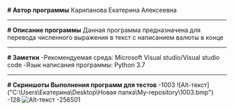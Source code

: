 **# Автор программы**
Карипанова Екатерина Алексеевна
____
**# Описание программы**
Данная программа предназначена для перевода численного выражения в текст с написанием валюты в конце
____
**# Заметки**
-Рекомендуемая среда: Microsoft Visual studio/Visual studio code
-Язык написания программы: Python 3.7
____
**# Скриншоты Выполнения программ для тестов**
-1003
![Alt-текст]("C:\Users\Екатерина\Desktop\Новая папка\My-repository\1003.bmp")
-128
![Alt-текст]("https://github.com/EKataya/My-repository/blob/main/128.bmp")
-256501


